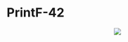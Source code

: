 # PrintF-42

<p align="center">
  <a href="https://docs.google.com/document/d/1NSYks2EqIDPhXsHBIwVScHa_Y4qNezzwopT3LaX1YO0/edit?usp=sharing">
    <img src="https://www.w3adda.com/wp-content/uploads/2022/03/c-programming-tutorial.jpg">
  </a>
</p>
